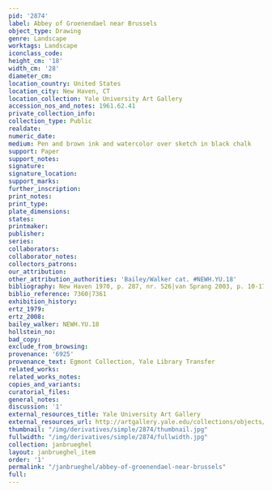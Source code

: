 ```yaml
---
pid: '2874'
label: Abbey of Groenendael near Brussels
object_type: Drawing
genre: Landscape
worktags: Landscape
iconclass_code:
height_cm: '18'
width_cm: '28'
diameter_cm:
location_country: United States
location_city: New Haven, CT
location_collection: Yale University Art Gallery
accession_nos_and_notes: 1961.62.41
private_collection_info:
collection_type: Public
realdate:
numeric_date:
medium: Pen and brown ink and watercolor over sketch in black chalk
support: Paper
support_notes:
signature:
signature_location:
support_marks:
further_inscription:
print_notes:
print_type:
plate_dimensions:
states:
printmaker:
publisher:
series:
collaborators:
collaborator_notes:
collectors_patrons:
our_attribution:
other_attribution_authorities: 'Bailey/Walker cat. #NEWH.YU.18'
bibliography: New Haven 1970, p. 287, nr. 526|van Sprang 2003, p. 10-17
biblio_reference: 7360|7361
exhibition_history:
ertz_1979:
ertz_2008:
bailey_walker: NEWH.YU.18
hollstein_no:
bad_copy:
exclude_from_browsing:
provenance: '6925'
provenance_text: Egmont Collection, Yale Library Transfer
related_works:
related_works_notes:
copies_and_variants:
curatorial_files:
general_notes:
discussion: '1'
external_resources_title: Yale University Art Gallery
external_resources_url: http://artgallery.yale.edu/collections/objects/58586
thumbnail: "/img/derivatives/simple/2874/thumbnail.jpg"
fullwidth: "/img/derivatives/simple/2874/fullwidth.jpg"
collection: janbrueghel
layout: janbrueghel_item
order: '1'
permalink: "/janbrueghel/abbey-of-groenendael-near-brussels"
full:
---
```

